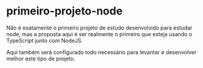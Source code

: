 # primeiro-projeto-node

Não é exatamente o primeiro projeto de estudo desenvolvido para estudar node, mas a proposta aqui é ser realmente o primeiro que esteja usando o TypeScript junto com NodeJS.

Aqui também será configurado todo necessário para levantar e desenvolver melhor este tipo de projeto.
